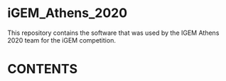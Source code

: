 # iGEM_Athens_2020
This repository contains the software that was used by the IGEM Athens 2020 team for the iGEM competition.

CONTENTS
=========

